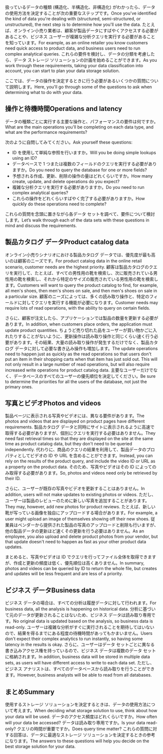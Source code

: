 <span data-ttu-id="fa8d7-101">扱っているデータの種類 (構造化、半構造化、非構造化) がわかったら、データの使用方法を決定することが次の重要なステップです。</span><span class="sxs-lookup"><span data-stu-id="fa8d7-101">Once you've identified the kind of data you're dealing with (structured, semi-structured, or unstructured), the next step is to determine how you'll use the data.</span></span> <span data-ttu-id="fa8d7-102">たとえば、オンライン小売り業者は、顧客が製品データにすばやくアクセスする必要があることや、ビジネス ユーザーが複雑な分析クエリを実行する必要があることを知っています。</span><span class="sxs-lookup"><span data-stu-id="fa8d7-102">For example, as an online retailer you know customers need quick access to product data, and business users need to run complex analytical queries.</span></span> <span data-ttu-id="fa8d7-103">これらの要件を検討し、データの分類を考慮したら、データ ストレージ ソリューションの計画を始めることができます。</span><span class="sxs-lookup"><span data-stu-id="fa8d7-103">As you work through these requirements, taking your data classification into account, you can start to plan your data storage solution.</span></span>

<span data-ttu-id="fa8d7-104">ここでは、データの操作を決定するときに行う必要があるいくつかの質問について説明します。</span><span class="sxs-lookup"><span data-stu-id="fa8d7-104">Here, you'll go through some of the questions to ask when determining what to do with your data.</span></span>

## <a name="operations-and-latency"></a><span data-ttu-id="fa8d7-105">操作と待機時間</span><span class="sxs-lookup"><span data-stu-id="fa8d7-105">Operations and latency</span></span>

<span data-ttu-id="fa8d7-106">データの種類ごとに実行する主要な操作と、パフォーマンスの要件は何ですか。</span><span class="sxs-lookup"><span data-stu-id="fa8d7-106">What are the main operations you'll be completing on each data type, and what are the performance requirements?</span></span>

<span data-ttu-id="fa8d7-107">次のように自問してみてください。</span><span class="sxs-lookup"><span data-stu-id="fa8d7-107">Ask yourself these questions:</span></span>

* <span data-ttu-id="fa8d7-108">ID を使用して単純な参照を行いますか。</span><span class="sxs-lookup"><span data-stu-id="fa8d7-108">Will you be doing simple lookups using an ID?</span></span>
* <span data-ttu-id="fa8d7-109">データベースで 1 つまたは複数のフィールドのクエリを実行する必要がありますか。</span><span class="sxs-lookup"><span data-stu-id="fa8d7-109">Do you need to query the database for one or more fields?</span></span>
* <span data-ttu-id="fa8d7-110">予想される作成、更新、削除の操作の量はどれくらいですか。</span><span class="sxs-lookup"><span data-stu-id="fa8d7-110">How many create, update, and delete operations do you expect?</span></span>
* <span data-ttu-id="fa8d7-111">複雑な分析クエリを実行する必要がありますか。</span><span class="sxs-lookup"><span data-stu-id="fa8d7-111">Do you need to run complex analytical queries?</span></span>
* <span data-ttu-id="fa8d7-112">これらの操作をどれくらいすばやく完了する必要がありますか。</span><span class="sxs-lookup"><span data-stu-id="fa8d7-112">How quickly do these operations need to complete?</span></span>

<span data-ttu-id="fa8d7-113">これらの質問を念頭に置きながら各データ セットを調べて、要件について検討します。</span><span class="sxs-lookup"><span data-stu-id="fa8d7-113">Let’s walk through each of the data sets with these questions in mind and discuss the requirements.</span></span>

## <a name="product-catalog-data"></a><span data-ttu-id="fa8d7-114">製品カタログ データ</span><span class="sxs-lookup"><span data-stu-id="fa8d7-114">Product catalog data</span></span>

<span data-ttu-id="fa8d7-115">オンライン小売りシナリオにおける製品カタログ データでは、優先度が最も高いのは顧客のニーズです。</span><span class="sxs-lookup"><span data-stu-id="fa8d7-115">For product catalog data in the online retail scenario, customer needs are the highest priority.</span></span> <span data-ttu-id="fa8d7-116">顧客は製品カタログのクエリを実行して、たとえば、すべての男性用の靴を検索し、次に販売されている男性用の靴を検索し、それから特定のサイズの販売されている男性用の靴を検索します。</span><span class="sxs-lookup"><span data-stu-id="fa8d7-116">Customers will want to query the product catalog to find, for example, all men's shoes, then men's shoes on sale, and then men's shoes on sale in a particular size.</span></span> <span data-ttu-id="fa8d7-117">顧客のニーズによっては、多くの読み取り操作と、特定のフィールドに対してクエリを実行する機能が必要になります。</span><span class="sxs-lookup"><span data-stu-id="fa8d7-117">Customer needs may require lots of read operations, with the ability to query on certain fields.</span></span>

<span data-ttu-id="fa8d7-118">さらに、顧客が注文したら、アプリケーションでは製品の数量を更新する必要があります。</span><span class="sxs-lookup"><span data-stu-id="fa8d7-118">In addition, when customers place orders, the application must update product quantities.</span></span> <span data-ttu-id="fa8d7-119">ちょうど売り切れた品をユーザーが買い物かごに入れたりすることがないように、更新操作は読み取り操作と同じくらい速く行う必要があります。その結果、大量の読み取り操作が発生するだけでなく、製品カタログ データに対して必要な書き込み操作も増加します。</span><span class="sxs-lookup"><span data-stu-id="fa8d7-119">The update operations need to happen just as quickly as the read operations so that users don't put an item in their shopping carts when that item has just sold out. This will not only result in a large number of read operations, but will also require increased write operations for product catalog data.</span></span> <span data-ttu-id="fa8d7-120">主要なユーザーだけでなく、データベースのすべてのユーザーの優先順位を決定してください。</span><span class="sxs-lookup"><span data-stu-id="fa8d7-120">Be sure to determine the priorities for all the users of the database, not just the primary ones.</span></span>

## <a name="photos-and-videos"></a><span data-ttu-id="fa8d7-121">写真とビデオ</span><span class="sxs-lookup"><span data-stu-id="fa8d7-121">Photos and videos</span></span>

<span data-ttu-id="fa8d7-122">製品ページに表示される写真やビデオには、異なる要件があります。</span><span class="sxs-lookup"><span data-stu-id="fa8d7-122">The photos and videos that are displayed on product pages have different requirements.</span></span> <span data-ttu-id="fa8d7-123">製品カタログ データと同時にサイトに表示されるように高速で取得する必要がありますが、個別にクエリを実行する必要はありません。</span><span class="sxs-lookup"><span data-stu-id="fa8d7-123">They need fast retrieval times so that they are displayed on the site at the same time as product catalog data, but they don't need to be queried independently.</span></span> <span data-ttu-id="fa8d7-124">代わりに、商品のクエリの結果を利用して、製品データのプロパティとしてビデオの ID や URL を含めることができます。</span><span class="sxs-lookup"><span data-stu-id="fa8d7-124">Instead, you can rely on the results of the product query, and include the video ID or URL as a property on the product data.</span></span> <span data-ttu-id="fa8d7-125">そのため、写真やビデオはその ID によってのみ取得する必要があります。</span><span class="sxs-lookup"><span data-stu-id="fa8d7-125">So, photos and videos need only be retrieved by their ID.</span></span>

<span data-ttu-id="fa8d7-126">さらに、ユーザーが既存の写真やビデオを更新することはありません。</span><span class="sxs-lookup"><span data-stu-id="fa8d7-126">In addition, users will not make updates to existing photos or videos.</span></span> <span data-ttu-id="fa8d7-127">ただし、ユーザーは製品のレビューのために新しい写真を追加することがあります。</span><span class="sxs-lookup"><span data-stu-id="fa8d7-127">They may, however, add new photos for product reviews.</span></span> <span data-ttu-id="fa8d7-128">たとえば、新しい靴が写っている画像を独自にアップロードする場合があります。</span><span class="sxs-lookup"><span data-stu-id="fa8d7-128">For example, a user might upload an image of themselves showing off their new shoes.</span></span> <span data-ttu-id="fa8d7-129">従業員はベンダーから提供された製品の写真のアップロードと削除も行いますが、他の製品データの更新ほど速くその更新を行う必要はありません。</span><span class="sxs-lookup"><span data-stu-id="fa8d7-129">As an employee, you also upload and delete product photos from your vendor, but that update doesn't need to happen as fast as your other product data updates.</span></span> 

<span data-ttu-id="fa8d7-130">まとめると、写真やビデオは ID でクエリを行ってファイル全体を取得できますが、作成と更新の頻度は低く、優先順位は高くありません。</span><span class="sxs-lookup"><span data-stu-id="fa8d7-130">In summary, photos and videos can be queried by ID to return the whole file, but creates and updates will be less frequent and are less of a priority.</span></span>  

## <a name="business-data"></a><span data-ttu-id="fa8d7-131">ビジネス データ</span><span class="sxs-lookup"><span data-stu-id="fa8d7-131">Business data</span></span>

<span data-ttu-id="fa8d7-132">ビジネス データの場合は、すべての分析は履歴データに対して行われます。</span><span class="sxs-lookup"><span data-stu-id="fa8d7-132">For business data, all the analysis is happening on historical data.</span></span> <span data-ttu-id="fa8d7-133">分析に基づいて元のデータが更新されることはないため、ビジネス データは読み取り専用です。</span><span class="sxs-lookup"><span data-stu-id="fa8d7-133">No original data is updated based on the analysis, so business data is read-only.</span></span> <span data-ttu-id="fa8d7-134">ユーザーは複雑な分析がすぐに実行されることを期待してはいないので、結果を得るまでにある程度の待機時間があってもかまいません。</span><span class="sxs-lookup"><span data-stu-id="fa8d7-134">Users don't expect their complex analytics to run instantly, so having some latency in the results is okay.</span></span> <span data-ttu-id="fa8d7-135">さらに、ユーザーはデータ セットごとに異なる書き込みアクセス権を持っているので、ビジネス データは複数のデータ セットに格納されます。</span><span class="sxs-lookup"><span data-stu-id="fa8d7-135">In addition, business data will be stored in multiple data sets, as users will have different access to write to each data set.</span></span> <span data-ttu-id="fa8d7-136">ただし、ビジネス アナリストは、すべてのデータベースから読み取りを行うことができます。</span><span class="sxs-lookup"><span data-stu-id="fa8d7-136">However, business analysts will be able to read from all databases.</span></span>

## <a name="summary"></a><span data-ttu-id="fa8d7-137">まとめ</span><span class="sxs-lookup"><span data-stu-id="fa8d7-137">Summary</span></span>

<span data-ttu-id="fa8d7-138">使用するストレージ ソリューションを決定するときは、データの使用方法について考えます。</span><span class="sxs-lookup"><span data-stu-id="fa8d7-138">When deciding what storage solution to use, think about how your data will be used.</span></span> <span data-ttu-id="fa8d7-139">データのアクセス頻度はどれくらいですか。</span><span class="sxs-lookup"><span data-stu-id="fa8d7-139">How often will your data be accessed?</span></span> <span data-ttu-id="fa8d7-140">データは読み取り専用ですか。</span><span class="sxs-lookup"><span data-stu-id="fa8d7-140">Is your data read-only?</span></span> <span data-ttu-id="fa8d7-141">クエリの時間が重要ですか。</span><span class="sxs-lookup"><span data-stu-id="fa8d7-141">Does query time matter?</span></span> <span data-ttu-id="fa8d7-142">これらの質問に対する回答は、データに最適なストレージ ソリューションを決定するときの参考になります。</span><span class="sxs-lookup"><span data-stu-id="fa8d7-142">The answers to these questions will help you decide on the best storage solution for your data.</span></span>